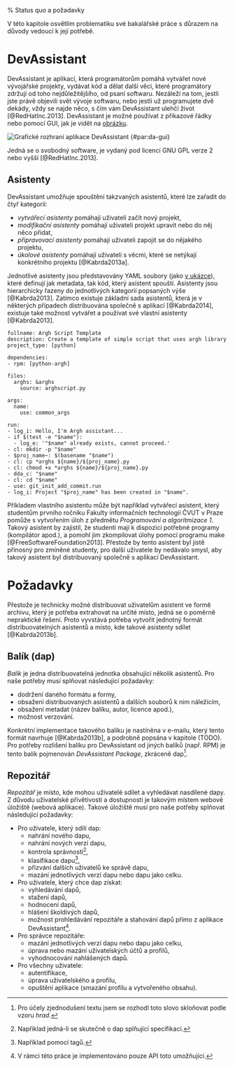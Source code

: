 % Status quo a požadavky

V této kapitole osvětlím problematiku své bakalářské práce s důrazem na důvody vedoucí k její potřebě.

DevAssistant
============

DevAssistant je aplikací, která programátorům pomáhá vytvářet nové vývojářské projekty, vydávat kód a dělat další věci, které programátory zdržují od toho nejdůležitějšího, od psaní softwaru. Nezáleží na tom, jestli jste právě objevili svět vývoje softwaru, nebo jestli už programujete dvě dekády, vždy se najde něco, s čím vám DevAssistant ulehčí život [@RedHatInc.2013]. DevAssistant je možné používat z příkazové řádky nebo pomocí GUI, jak je vidět na [obrázku](#par:da-gui).

![Grafické rozhraní aplikace DevAssistant {#par:da-gui}](images/da-gui)

Jedná se o svobodný software, je vydaný pod licencí GNU GPL verze 2 nebo vyšší [@RedHatInc.2013].

Asistenty
---------

DevAssistant umožňuje spouštění takzvaných asistentů, které lze zařadit do čtyř kategorií:

 * *vytvářecí asistenty* pomáhají uživateli začít nový projekt,
 * *modifikační asistenty* pomáhají uživateli projekt upravit nebo do něj něco přidat,
 * *připravovací asistenty* pomáhají uživateli zapojit se do nějakého projektu,
 * *úkolové asistenty* pomáhají uživateli s věcmi, které se netýkají konkrétního projektu [@Kabrda2013a].

Jednotlivé asistenty jsou představovány YAML soubory (jako [v ukázce](#par:assistant-example)), které definují jak metadata, tak kód, který asistent spouští. Asistenty jsou hierarchicky řazeny do jednotlivých kategorií popsaných výše [@Kabrda2013]. Zatímco existuje základní sada asistentů, která je v některých případech distribuována společně s aplikací [@Kabrda2014], existuje také možnost vytvářet a používat své vlastní asistenty [@Kabrda2013].

```{caption="Ukázka vlastního asistentu z dokumentace \autocite{Kabrda2013} {#par:assistant-example}" .yaml}
fullname: Argh Script Template
description: Create a template of simple script that uses argh library
project_type: [python]

dependencies:
- rpm: [python-argh]

files:
  arghs: &arghs
    source: arghscript.py

args:
  name:
    use: common_args

run:
- log_i: Hello, I'm Argh assistant...
- if $(test -e "$name"):
  - log_e: '"$name" already exists, cannot proceed.'
- cl: mkdir -p "$name"
- $proj_name~: $(basename "$name")
- cl: cp *arghs ${name}/${proj_name}.py
- cl: chmod +x *arghs ${name}/${proj_name}.py
- dda_c: "$name"
- cl: cd "$name"
- use: git_init_add_commit.run
- log_i: Project "$proj_name" has been created in "$name".
````

Příkladem vlastního asistentu může být například vytvářecí asistent, který studentům prvního ročníku Fakulty informačních technologií ČVUT v Praze pomůže s vytvořením úloh z předmětu *Programování a algoritmizace 1*. Takový asistent by zajistil, že studenti mají k dispozici potřebné programy (kompilátor apod.), a pomohl jim zkompilovat úlohy pomocí programu make [@FreeSoftwareFoundation2013]. Přestože by tento asistent byl jistě přínosný pro zmíněné studenty, pro další uživatele by nedávalo smysl, aby takový asistent byl distribuovaný společně s aplikací DevAssistant.

Požadavky
=========

Přestože je technicky možné distribuovat uživatelům asistent ve formě archivu, který je potřeba extrahovat na určité místo, jedná se o poměrně nepraktické řešení. Proto vyvstává potřeba vytvořit jednotný formát distribuovatelných asistentů a místo, kde takové asistenty sdílet [@Kabrda2013b].

Balík (dap)
-----------

*Balík* je jedna distribuovatelná jednotka obsahující několik asistentů. Pro naše potřeby musí splňovat následující požadavky:

 * dodržení daného formátu a formy,
 * obsažení distribuovaných asistentů a dalších souborů k nim náležícím,
 * obsažení metadat (název balíku, autor, licence apod.),
 * možnost verzování.

Konkrétní implementace takového balíku je nastíněna v e-mailu, který tento formát navrhuje [@Kabrda2013b], a podrobně popsána v kapitole (TODO). Pro potřeby rozlišení balíku pro DevAssistant od jiných balíků (např. RPM) je tento balík pojmenován *DevAssistant Package*, zkráceně dap[^dap].

Repozitář
---------

*Repozitář* je místo, kde mohou uživatelé sdílet a vyhledávat nasdílené dapy. Z důvodu uživatelské přívětivosti a dostupnosti je takovým místem webové úložiště (webová aplikace). Takové úložiště musí pro naše potřeby splňovat následující požadavky:

 * Pro uživatele, který sdílí dap:
     * nahrání nového dapu,
     * nahrání nových verzí dapu,
     * kontrola správnosti[^kontrola],
     * klasifikace dapu[^klasifikace],
     * přizvání dalších uživatelů ke správě dapu,
     * mazání jednotlivých verzí dapu nebo dapu jako celku.
 * Pro uživatele, který chce dap získat:
     * vyhledávání dapů,
     * stažení dapů,
     * hodnocení dapů,
     * hlášení školdivých dapů,
     * možnost prohledávání repozitáře a stahování dapů přímo z aplikace DevAssistant[^api].
 * Pro správce repozitáře:
     * mazání jednotlivých verzí dapu nebo dapu jako celku,
     * úprava nebo mazání uživatelských účtů a profilů,
     * vyhodnocování nahlášených dapů.
 * Pro všechny uživatele:
     * autentifikace,
     * úprava uživatelského a profilu,
     * opuštění aplikace (smazání profilu a vytvořeného obsahu).

[^dap]: Pro účely zjednodušení textu jsem se rozhodl toto slovo skloňovat podle vzoru *hrad*.
[^kontrola]: Například jedná-li se skutečně o dap splňující specifikaci.
[^klasifikace]: Například pomocí tagů.
[^api]: V rámci této práce je implementováno pouze API toto umožňující.
